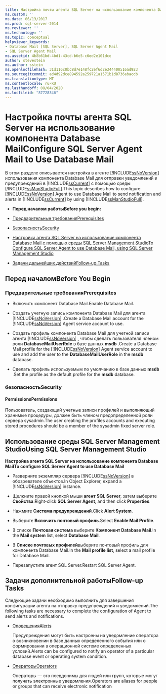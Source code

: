 ```yaml
---
title: Настройка почты агента SQL Server на использование компонента Database Mail | Документация Майкрософт
ms.custom: ''
ms.date: 06/13/2017
ms.prod: sql-server-2014
ms.reviewer: ''
ms.technology: ''
ms.topic: conceptual
helpviewer_keywords:
- Database Mail [SQL Server], SQL Server Agent Mail
- SQL Server Agent Mail
ms.assetid: 4b8b61bd-4bd1-43cd-b6e5-c6ed2e101dce
author: stevestein
ms.author: sstein
ms.openlocfilehash: 31d116c0bc8d7e148fc2ef6d2e344400516ad923
ms.sourcegitcommit: ad4d92dce894592a259721a1571b1d8736abacdb
ms.translationtype: MT
ms.contentlocale: ru-RU
ms.lasthandoff: 08/04/2020
ms.locfileid: "87728346"
---
```

# <a name="configure-sql-server-agent-mail-to-use-database-mail"></a><span data-ttu-id="0beeb-102">Настройка почты агента SQL Server на использование компонента Database Mail</span><span class="sxs-lookup"><span data-stu-id="0beeb-102">Configure SQL Server Agent Mail to Use Database Mail</span></span>
  <span data-ttu-id="0beeb-103">В этом разделе описывается настройка в агенте [!INCLUDE[ssNoVersion](../../includes/ssnoversion-md.md)] использования компонента Database Mail для отправки уведомлений и предупреждений в [!INCLUDE[ssCurrent](../../includes/sscurrent-md.md)] с помощью среды [!INCLUDE[ssManStudioFull](../../includes/ssmanstudiofull-md.md)].</span><span class="sxs-lookup"><span data-stu-id="0beeb-103">This topic describes how to configure [!INCLUDE[ssNoVersion](../../includes/ssnoversion-md.md)] Agent to use Database Mail to send notification and alerts in [!INCLUDE[ssCurrent](../../includes/sscurrent-md.md)] by using [!INCLUDE[ssManStudioFull](../../includes/ssmanstudiofull-md.md)].</span></span>  
  
-   <span data-ttu-id="0beeb-104">**Перед началом работы**</span><span class="sxs-lookup"><span data-stu-id="0beeb-104">**Before you begin:**</span></span>  
  
-   [<span data-ttu-id="0beeb-105">Предварительные требования</span><span class="sxs-lookup"><span data-stu-id="0beeb-105">Prerequisites</span></span>](#Prerequisites)  
  
-   [<span data-ttu-id="0beeb-106">Безопасность</span><span class="sxs-lookup"><span data-stu-id="0beeb-106">Security</span></span>](#Security)  
  
-   [<span data-ttu-id="0beeb-107">Настройка агента SQL Server на использование компонента Database Mail с помощью среды SQL Server Management Studio</span><span class="sxs-lookup"><span data-stu-id="0beeb-107">To Configure SQL Server Agent to use Database Mail, using SQL Server Management Studio</span></span>](#SSMSProcedure)  
  
-   [<span data-ttu-id="0beeb-108">Задачи дальнейших действий</span><span class="sxs-lookup"><span data-stu-id="0beeb-108">Follow-up Tasks</span></span>](#Follow_Up)  
  
##  <a name="before-you-begin"></a><a name="BeforeYouBegin"></a> <span data-ttu-id="0beeb-109">Перед началом</span><span class="sxs-lookup"><span data-stu-id="0beeb-109">Before You Begin</span></span>  
  
###  <a name="prerequisites"></a><a name="Prerequisites"></a> <span data-ttu-id="0beeb-110">Предварительные требования</span><span class="sxs-lookup"><span data-stu-id="0beeb-110">Prerequisites</span></span>  
  
-   <span data-ttu-id="0beeb-111">Включить компонент Database Mail.</span><span class="sxs-lookup"><span data-stu-id="0beeb-111">Enable Database Mail.</span></span>  
  
-   <span data-ttu-id="0beeb-112">Создать учетную запись компонента Database Mail для агента [!INCLUDE[ssNoVersion](../../includes/ssnoversion-md.md)] .</span><span class="sxs-lookup"><span data-stu-id="0beeb-112">Create a Database Mail account for the [!INCLUDE[ssNoVersion](../../includes/ssnoversion-md.md)] Agent service account to use.</span></span>  
  
-   <span data-ttu-id="0beeb-113">Создать профиль компонента Database Mail для учетной записи агента [!INCLUDE[ssNoVersion](../../includes/ssnoversion-md.md)] , чтобы сделать пользователя членом роли **DatabaseMailUserRole** в базе данных **msdb** .</span><span class="sxs-lookup"><span data-stu-id="0beeb-113">Create a Database Mail profile for the [!INCLUDE[ssNoVersion](../../includes/ssnoversion-md.md)] Agent service account to use and add the user to the **DatabaseMailUserRole** in the **msdb** database.</span></span>  
  
-   <span data-ttu-id="0beeb-114">Сделать профиль используемым по умолчанию в базе данных **msdb** .</span><span class="sxs-lookup"><span data-stu-id="0beeb-114">Set the profile as the default profile for the **msdb** database.</span></span>  
  
###  <a name="security"></a><a name="Security"></a> <span data-ttu-id="0beeb-115">безопасность</span><span class="sxs-lookup"><span data-stu-id="0beeb-115">Security</span></span>  
  
####  <a name="permissions"></a><a name="Permissions"></a> <span data-ttu-id="0beeb-116">Permissions</span><span class="sxs-lookup"><span data-stu-id="0beeb-116">Permissions</span></span>  
 <span data-ttu-id="0beeb-117">Пользователь, создающий учетные записи профилей и выполняющий хранимые процедуры, должен быть членом предопределенной роли сервера sysadmin.</span><span class="sxs-lookup"><span data-stu-id="0beeb-117">The user creating the profiles accounts and executing stored procedures should be a member of the sysadmin fixed server role.</span></span>  
  
##  <a name="using-sql-server-management-studio"></a><a name="SSMSProcedure"></a> <span data-ttu-id="0beeb-118">Использование среды SQL Server Management Studio</span><span class="sxs-lookup"><span data-stu-id="0beeb-118">Using SQL Server Management Studio</span></span>  
 <span data-ttu-id="0beeb-119">**Настройка агента SQL Server на использование компонента Database Mail**</span><span class="sxs-lookup"><span data-stu-id="0beeb-119">**To configure SQL Server Agent to use Database Mail**</span></span>  
  
-   <span data-ttu-id="0beeb-120">Разверните экземпляр сервера [!INCLUDE[ssNoVersion](../../includes/ssnoversion-md.md)] в обозревателе объектов.</span><span class="sxs-lookup"><span data-stu-id="0beeb-120">In Object Explorer, expand a [!INCLUDE[ssNoVersion](../../includes/ssnoversion-md.md)] instance.</span></span>  
  
-   <span data-ttu-id="0beeb-121">Щелкните правой кнопкой мыши **агент SQL Server**, затем выберите **Свойства**.</span><span class="sxs-lookup"><span data-stu-id="0beeb-121">Right-click **SQL Server Agent**, and then click **Properties**.</span></span>  
  
-   <span data-ttu-id="0beeb-122">Нажмите **Система предупреждений**.</span><span class="sxs-lookup"><span data-stu-id="0beeb-122">Click **Alert System**.</span></span>  
  
-   <span data-ttu-id="0beeb-123">Выберите **Включить почтовый профиль**.</span><span class="sxs-lookup"><span data-stu-id="0beeb-123">Select **Enable Mail Profile**.</span></span>  
  
-   <span data-ttu-id="0beeb-124">В списке **Почтовая система** выберите **Компонент Database Mail**.</span><span class="sxs-lookup"><span data-stu-id="0beeb-124">In the **Mail system** list, select **Database Mail**.</span></span>  
  
-   <span data-ttu-id="0beeb-125">В **Списке почтовых профилей**выберите почтовый профиль для компонента Database Mail.</span><span class="sxs-lookup"><span data-stu-id="0beeb-125">In the **Mail profile list**, select a mail profile for Database Mail.</span></span>  
  
-   <span data-ttu-id="0beeb-126">Перезапустите агент SQL Server.</span><span class="sxs-lookup"><span data-stu-id="0beeb-126">Restart SQL Server Agent.</span></span>  
  
##  <a name="follow-up-tasks"></a><a name="Follow_Up"></a> <span data-ttu-id="0beeb-127">Задачи дополнительной работы</span><span class="sxs-lookup"><span data-stu-id="0beeb-127">Follow-up Tasks</span></span>  
 <span data-ttu-id="0beeb-128">Следующие задачи необходимо выполнить для завершения конфигурации агента на отправку предупреждений и уведомлений.</span><span class="sxs-lookup"><span data-stu-id="0beeb-128">The following tasks are necessary to complete the configuration of Agent to send alerts and notifications.</span></span>  
  
-   [<span data-ttu-id="0beeb-129">Оповещения</span><span class="sxs-lookup"><span data-stu-id="0beeb-129">Alerts</span></span>](../../ssms/agent/alerts.md)  
  
     <span data-ttu-id="0beeb-130">Предупреждения могут быть настроены на уведомление оператора о возникновении в базе данных определенного события или о формировании в операционной системе определенных условий.</span><span class="sxs-lookup"><span data-stu-id="0beeb-130">Alerts can be configured to notify an operator of a particular database event or operating system condition.</span></span>  
  
-   [<span data-ttu-id="0beeb-131">Операторы</span><span class="sxs-lookup"><span data-stu-id="0beeb-131">Operators</span></span>](../../ssms/agent/operators.md)  
  
     <span data-ttu-id="0beeb-132">Операторы — это псевдонимы для людей или групп, которые могут получать электронные уведомления.</span><span class="sxs-lookup"><span data-stu-id="0beeb-132">Operators are aliases for people or groups that can receive electronic notification</span></span>  
  
  
